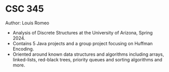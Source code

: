 # CSC 345
Author: Louis Romeo
- Analysis of Discrete Structures at the University of Arizona, Spring 2024.
- Contains 5 Java projects and a group project focusing on Huffman Encoding.
- Oriented around known data structures and algorithms including arrays, linked-lists, red-black trees, priority queues and sorting algorithms and more.
